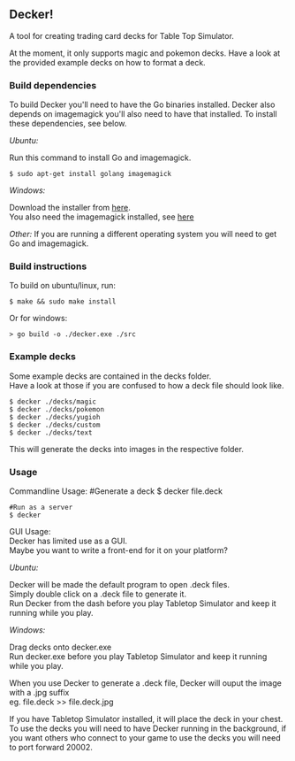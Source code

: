 Decker!
---------
A tool for creating trading card decks for Table Top Simulator.

At the moment, it only supports magic and pokemon decks.
Have a look at the provided example decks on how to format a deck.

### Build dependencies ###

To build Decker you'll need to have the Go binaries installed.
Decker also depends on imagemagick you'll also need to have that installed.
To install these dependencies, see below.

*Ubuntu:*

Run this command to install Go and imagemagick.

    $ sudo apt-get install golang imagemagick

*Windows:*

Download the installer from [here](https://golang.org/dl/).  
You also need the imagemagick installed, see [here](http://www.imagemagick.org/script/binary-releases.php)

*Other:*
If you are running a different operating system you will need to get Go and imagemagick.

### Build instructions ###

To build on ubuntu/linux, run:

    $ make && sudo make install

Or for windows:

    > go build -o ./decker.exe ./src

### Example decks ###

Some example decks are contained in the decks folder.  
Have a look at those if you are confused to how a deck file should look like.

    $ decker ./decks/magic
    $ decker ./decks/pokemon
    $ decker ./decks/yugioh
    $ decker ./decks/custom
    $ decker ./decks/text
    
This will generate the decks into images in the respective folder.

### Usage ###
    
Commandline Usage:
	#Generate a deck
    $ decker file.deck
    
    #Run as a server
   	$ decker

GUI Usage:  
Decker has limited use as a GUI.  
Maybe you want to write a front-end for it on your platform?

*Ubuntu:*

Decker will be made the default program to open .deck files.  
Simply double click on a .deck file to generate it.  
Run Decker from the dash before you play Tabletop Simulator and keep it running while you play.

*Windows:*

Drag decks onto decker.exe  
Run decker.exe before you play Tabletop Simulator and keep it running while you play.

When you use Decker to generate a .deck file, Decker will ouput the image with a .jpg suffix  
eg. file.deck >> file.deck.jpg

If you have Tabletop Simulator installed, it will place the deck in your chest.  
To use the decks you will need to have Decker running in the background, if you want others who connect to your game to use the decks you will need to port forward 20002.
